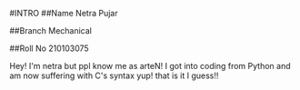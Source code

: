 #INTRO
##Name 
Netra Pujar

##Branch
Mechanical

##Roll No
210103075

Hey! I'm netra but ppl know me as arteN!
I got into coding from Python and am now suffering with C's syntax
yup! that is it I guess!!

